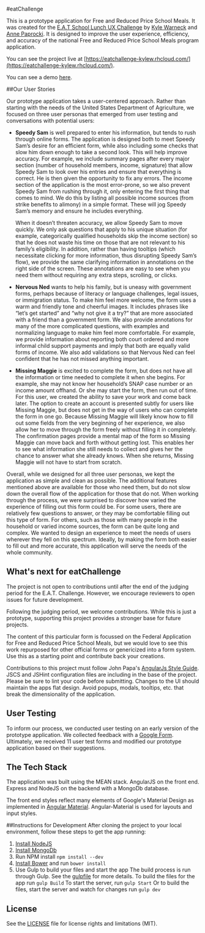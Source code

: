 #eatChallenge

This is a prototype application for Free and Reduced Price School Meals. It was created for the [E.A.T School Lunch UX Challenge](http://lunchux.devpost.com/) by [Kyle Warneck](https://www.linkedin.com/in/kylewarneck) and [Anne Paprocki](https://www.linkedin.com/in/anne-paprocki-b88aa04). It is designed to improve the user experience, efficiency, and accuracy of the national Free and Reduced Price School Meals program application. 

You can see the project live at [https://eatchallenge-kylew.rhcloud.com/](https://eatchallenge-kylew.rhcloud.com/).

You can see a demo [here](https://youtu.be/JjCr2IgMPFs).

##Our User Stories 

Our prototype application takes a user-centered approach. Rather than starting with the needs of the United States Department of Agriculture, we focused on three user personas that emerged from user testing and conversations with potential users: 

* **Speedy Sam**  is well prepared to enter his information, but tends to rush through online forms. The application is designed both to meet Speedy Sam’s  desire for an efficient form, while also including some checks that slow him down enough to take a second look. This will help improve accuracy. For example, we include summary pages after every major section (number of household members, income, signature) that allow Speedy Sam to look over his entries and ensure that everything is correct. He is then given the opportunity to fix any errors. The income section of the application is the most error-prone, so we also prevent Speedy Sam from rushing through it, only entering the first thing that comes to mind. We do this by listing all possible income sources (from strike benefits to alimony) in a simple format. These will jog Speedy Sam’s memory and ensure he includes everything. 

   When it doesn’t threaten accuracy, we allow Speedy Sam to move quickly. We only ask questions that apply to his unique situation (for example, categorically qualified households skip the income section) so that he does not waste his time on those that are not relevant to his family’s eligibility. In addition, rather than having tooltips (which necessitate clicking for more information, thus disrupting Speedy Sam’s flow), we provide the same clarifying  information in annotations on the right side of the screen. These annotations are easy to see when you need them without requiring any extra steps, scrolling, or clicks.

* **Nervous Ned** wants to help his family, but is uneasy with government forms, perhaps because of literacy or language challenges, legal issues, or immigration status. To make him feel more welcome, the form uses a warm and friendly tone and cheerful images. It includes phrases like “let’s get started” and “why not give it a try?” that are more associated with a friend than a government form. We also provide annotations for many of the more complicated questions, with examples and normalizing language to make him feel more comfortable. For example, we provide information about reporting both court ordered and more informal child support payments and imply that both are equally valid forms of income. We also add validations so that Nervous Ned can feel confident that he has not missed anything important.

* **Missing Maggie** is excited to complete the form, but does not have all the information or time needed to complete it when she begins. For example, she may not know her household’s SNAP case number or an income amount offhand. Or she may start the form, then run out of time. For this user, we created the ability to save your work and come back later. The option to create an account is presented subtly for users like Missing Maggie, but does not get in the way of users who can complete the form in one go. Because Missing Maggie will likely know how to fill out some fields from the very beginning of her experience, we also allow her to move through the form freely without filling it in completely. The confirmation pages provide a mental map of the form so Missing Maggie can move back and forth without getting lost. This enables her to see what information she still needs to collect and gives her the chance to answer what she already knows. When she returns, Missing Maggie will not have to start from scratch. 

Overall, while we designed for all three user personas, we kept the application as simple and clean as possible. The additional features mentioned above are available for those who need them, but do not slow down the overall flow of the application for those that do not. 
When working through the process, we were surprised to discover how varied the experience of filling out this form could be. For some users, there are relatively few questions to answer, or they may be comfortable filling out this type of form. For others, such as those with many people in the household or varied income sources, the form can be quite long and complex. We wanted to design an experience to meet the needs of users wherever they fell on this spectrum. Ideally, by making the form both easier to fill out and more accurate, this application will serve the needs of the whole community.

## What's next for eatChallenge

The project is not open to contributions until after the end of the judging period for the E.A.T. Challenge. However, we encourage reviewers to open issues for future development.

Following the judging period, we welcome contributions. While this is just a prototype, supporting this project provides a stronger base for future projects.

The content of this particular form is focussed on the Federal Application for Free and Reduced Price School Meals, but we would love to see this work repurposed for other official forms or genericized into a form system. Use this as a starting point and contribute back your creations.

Contributions to this project must follow John Papa's [AngularJs Style Guide](https://github.com/johnpapa/angular-styleguide/blob/master/a1/README.md). JSCS and JSHint configuration files are including in the base of the project. Please be sure to lint your code before submitting. Changes to the UI should maintain the apps flat design. Avoid popups, modals, tooltips, etc. that break the dimensionality of the application.

## User Testing

To inform our process, we conducted user testing on an early version of the prototype application. We collected feedback with a [Google Form](http://goo.gl/forms/b3aB1mFXaN). Ultimately, we received 11 user test forms and modified our prototype application based on their suggestions. 

## The Tech Stack
The application was built using the MEAN stack. AngularJS on the front end. Express and NodeJS on the backend with a MongoDb database.

The front end styles reflect many elements of Google's Material Design as implemented in [Angular Material](https://material.angularjs.org/latest/). Angular-Material is used for layouts and input styles.

##Instructions for Development
After cloning the project to your local environment, follow these steps to get the app running:

1. [Install NodeJS](https://nodejs.org/en/)
2. [Install MongoDb](https://docs.mongodb.org/v3.0/installation/)
3. Run NPM install
    `npm install --dev`
4. [Install Bower](http://bower.io/#install-bower) and run
    `bower install`
5. Use Gulp to build your files and start the app 
    The build process is run through Gulp. See the [gulpfile](gulpfile.js) for more details.
    To build the files for the app run
        `gulp Build`
    To start the server, run
        `gulp Start`
    Or to build the files, start the server and watch for changes run
        `gulp dev`

## License
See the [LICENSE](LICENSE.md) file for license rights and limitations (MIT).